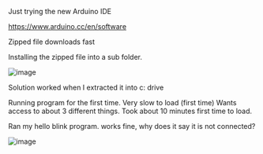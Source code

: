 Just trying the new Arduino IDE


https://www.arduino.cc/en/software

Zipped file downloads fast


Installing the zipped file into a sub folder. 

![image](https://user-images.githubusercontent.com/5605614/148804456-0f5f9907-5771-4e81-8c7d-f2ac524983b4.png)


Solution worked when I extracted it into c: drive

Running program for the first time. 
Very slow to load (first time)
Wants access to about 3 different things. Took about 10 minutes first time to load.


Ran my hello blink program. works fine, why does it say it is not connected?

![image](https://user-images.githubusercontent.com/5605614/148816022-a0ca4f48-7905-4f09-aca8-fbf4d136a8d2.png)
